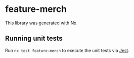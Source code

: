 # feature-merch

This library was generated with [Nx](https://nx.dev).

## Running unit tests

Run `nx test feature-merch` to execute the unit tests via [Jest](https://jestjs.io).
